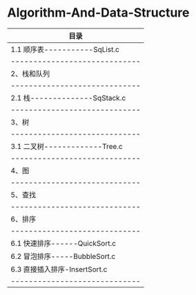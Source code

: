 # Algorithm-And-Data-Structure
|            目录             |
|-----------------------------|
|1.1 顺序表-----------SqList.c|
|-----------------------------|
|2、栈和队列                  |
|-----------------------------|
|2.1 栈--------------SqStack.c|
|-----------------------------|
|3、树                        |
|-----------------------------|
|3.1 二叉树-------------Tree.c|
|-----------------------------|
|4、图                        |
|-----------------------------|
|5、查找                      |
|-----------------------------|
|6、排序                      |
|-----------------------------|
|6.1 快速排序------QuickSort.c|
|6.2 冒泡排序-----BubbleSort.c|
|6.3 直接插入排序-InsertSort.c|
|-----------------------------|


